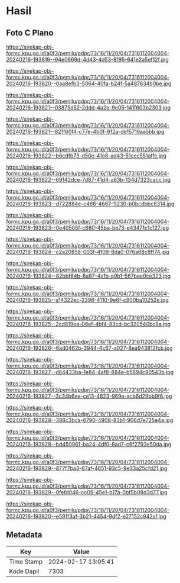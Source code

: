 # Hasil

## Foto C Plano

https://sirekap-obj-formc.kpu.go.id/a0f3/pemilu/pdpr/73/16/11/20/04/7316112004004-20240216-193819--94e0669d-4d43-4d53-8f95-641e2a5ef12f.jpg

https://sirekap-obj-formc.kpu.go.id/a0f3/pemilu/pdpr/73/16/11/20/04/7316112004004-20240216-193820--0aa8efb3-5064-40fa-b24f-5a487634b0be.jpg

https://sirekap-obj-formc.kpu.go.id/a0f3/pemilu/pdpr/73/16/11/20/04/7316112004004-20240216-193821--03875d52-2ddd-4a2e-9e05-141f603b2303.jpg

https://sirekap-obj-formc.kpu.go.id/a0f3/pemilu/pdpr/73/16/11/20/04/7316112004004-20240216-193821--821f60f4-c77e-4b0f-912a-de15719aa5bb.jpg

https://sirekap-obj-formc.kpu.go.id/a0f3/pemilu/pdpr/73/16/11/20/04/7316112004004-20240216-193822--b6cdfb73-d50e-41e8-ad43-51cec551affe.jpg

https://sirekap-obj-formc.kpu.go.id/a0f3/pemilu/pdpr/73/16/11/20/04/7316112004004-20240216-193822--69142dce-7d87-41d4-a63b-134d7323cacc.jpg

https://sirekap-obj-formc.kpu.go.id/a0f3/pemilu/pdpr/73/16/11/20/04/7316112004004-20240216-193823--d722884e-c466-4667-9230-b0bcdbbc8314.jpg

https://sirekap-obj-formc.kpu.go.id/a0f3/pemilu/pdpr/73/16/11/20/04/7316112004004-20240216-193823--0e40505f-c680-45ba-be73-e43471c1c127.jpg

https://sirekap-obj-formc.kpu.go.id/a0f3/pemilu/pdpr/73/16/11/20/04/7316112004004-20240216-193824--c2a20858-003f-4f09-8da0-076a68c8ff74.jpg

https://sirekap-obj-formc.kpu.go.id/a0f3/pemilu/pdpr/73/16/11/20/04/7316112004004-20240216-193824--82bbf64b-8a87-4e1b-a9b1-567bae0ce323.jpg

https://sirekap-obj-formc.kpu.go.id/a0f3/pemilu/pdpr/73/16/11/20/04/7316112004004-20240216-193825--a14322ec-2398-4110-9e6f-c900ba10252e.jpg

https://sirekap-obj-formc.kpu.go.id/a0f3/pemilu/pdpr/73/16/11/20/04/7316112004004-20240216-193825--2cd819ea-06ef-4bf4-83cd-bc320540bc8a.jpg

https://sirekap-obj-formc.kpu.go.id/a0f3/pemilu/pdpr/73/16/11/20/04/7316112004004-20240216-193826--6ad0462b-3944-4c67-a027-8ea943812fcb.jpg

https://sirekap-obj-formc.kpu.go.id/a0f3/pemilu/pdpr/73/16/11/20/04/7316112004004-20240216-193827--d84433ba-1e84-4af8-884e-b5894c90543b.jpg

https://sirekap-obj-formc.kpu.go.id/a0f3/pemilu/pdpr/73/16/11/20/04/7316112004004-20240216-193827--3c34b6ee-ce13-4823-969e-acb6d29bb9f6.jpg

https://sirekap-obj-formc.kpu.go.id/a0f3/pemilu/pdpr/73/16/11/20/04/7316112004004-20240216-193828--388c3bca-6790-4908-83b1-906d7e725e4a.jpg

https://sirekap-obj-formc.kpu.go.id/a0f3/pemilu/pdpr/73/16/11/20/04/7316112004004-20240216-193828--bd450961-ba24-4df0-8ad7-c6f2793e50da.jpg

https://sirekap-obj-formc.kpu.go.id/a0f3/pemilu/pdpr/73/16/11/20/04/7316112004004-20240216-193829--877f7ba3-67af-4651-93c5-9e33a25cfd21.jpg

https://sirekap-obj-formc.kpu.go.id/a0f3/pemilu/pdpr/73/16/11/20/04/7316112004004-20240216-193829--0fefd046-cc05-45e1-b17a-0bf5b08d3d77.jpg

https://sirekap-obj-formc.kpu.go.id/a0f3/pemilu/pdpr/73/16/11/20/04/7316112004004-20240216-193820--e591f3af-3b21-4454-9df2-e27152c942af.jpg


## Metadata

| Key        | Value               |
| ---------- | ------------------- |
| Time Stamp | 2024-02-17 13:05:41 |
| Kode Dapil | 7303                |



